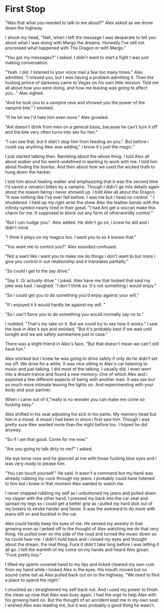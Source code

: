# First Stop

"Was that what you needed to talk to me about?"  Alex asked as we drove down the highway.  

I shook my head, "Nah, when I left the message I was desperate to tell you about what I was doing with Margo the dreams.  Honestly I've still not processed what happened with The Dragon or with Margo."

"You got my messages?"  I asked.  I didn't want to start a fight I was just making conversation.

"Yeah.  I did.  I listened to your voice mail a few too many times."  Alex admitted.  "I missed you, but I was having a problem admitting it.  Then the fucking prince of darkness came to Vegas on his own little mission.  Told me all about how you were doing, and how me leaving was going to affect you..."  Alex sighed.

"And he took you to a vampire rave and showed you the power of the vampire bite."  I smirked.

"If he bit me I'd hate him even more."  Alex growled.

"Ant doesn't drink from men on a general basis, because he can't turn it off and the bite very often turns into sex for him."

"I can see that, but it didn't stop him from feeding on you.". But before i could say anything Alex was adding," i know it's just the magic."

I just started talking then.  Rambling about the whole thing.  I told Alex all about walker and his weird undefined in wanting to work with me.  I told him about finding the bombs.  And then about how we used the wicked truth to hung down the hacker. 

I told him about healing walker and emphasizing that it was the second time I'd saved a venatori bitten by a vampire.  Though I didn't go into details again about the reason being i never showed up.  I told Alex all about the Dragon.  "It was nothing like I've ever felt before.  I was me but i head no control. " I shuddered. I held up my right wrist the show Alex the leather bands with the infinity symbol nearly tired in their great. "I had Ant get a wiccan make this charm for me.  It supposed to block out any form of otherworldly control."

"But I can nudge you.". Alex added.  He didn't go on, i knew he did and i didn't mind. 

"I think it plays on my magics too.  I want you to so it knows that."

"You want me to control you?" Alex sounded confused.

"Not a want like i want you to make me do things i don't want to but more i give you control in out relationship and it translates partially."

"So could i get to the say drive."

"Say it.  Or actually drive." I joked. Alex have me that looked that said my joke was bad.  I laughed.  "I don't think so.  It's not something i would enjoy."

"So i could get you to do something you'd enjoy against your will."

"If i enjoyed it it would hardly be against my will. "

"So i can't force you to do something you would normally say no to."

I nodded. "That's my take on it.  But we could try to see how it works." I saw the look in Alex's eye and smirked, "But it's probably best if we wait until tonight and we are safely somewhere just in case."

There was a slight friend in Alex's face. "But that doesn't mean we can't still have fun."

Alex smirked but i knew he was going to drive safely if only do he didn't set me off.  We drive for a while.  It was nice sitting in Alex's car listening to music and just talking.  I did most of the talking. I usually did.  I even went into a dream trance and found a new memory. One of which Alex and i explored a few different aspects of being with another man.  It was sex but so much more intimate leaving the lights on. And experimenting with your body and your partner.  

When i came out of it,"really is no wonder you can make me come so fucking easy."

Alex shifted in his seat adjusting his sick in his pants. My memory head but him in a mood.  A mood i had been in since i first saw him.  Though i was pretty sure Alex wanted more than the night before too.  I hoped he did anyway.

"So if i am that good. Come for me now."

"Are you going to talk dirty to me?" I asked.

His eye brow rose and he glanced at me with those fucking blue eyes and i was very ready to please him. 

"You can touch yourself." He said.  It wasn't a command but my hand was already rubbing my cock through my jeans.  I probably could have listened to him but i knew in that moment Alex wanted to watch me.  

I never stopped rubbing my self as i unbuttoned my jeans and pulled down my zipper with the other hand.  I pressed my back into the car seat and spread my legs so i could get a better grip as i pulled my hard dick out of my boxers to stroke harder and faster.  It was the awkward to do more with jeans still on and buckled in the car.

Alex could hardly keep his eyes of me.  He sensed my anxiety in that growing even as i jerked off to the thought of Alex watching me do that very thing. He pulled over on the side of the road and turned the music down so he could hear me.  I didn't hold back and i closed my eyes and thought about the dream, the real thing.  Fuck it didn't take long before i was letting it all go.  I felt the warmth of my come on my hands and heard Alex groan. "Fuck pretty boy."

I lifted my sperm covered hand to my lips and licked cleaned my own cum from my hand while i looked Alex in the eyes.  His mouth moved but no sound came out as Alex pulled back out on to the highway.  "We need to find a place to spend the night."

I chuckled as i straightened my self back out.  And i used my power to finish the clean up now that Alex was busy again. I had the urge to help Alex with his growing hard on.  But the thought of an accident kept me in my own seat. I wished Alex was reading me, but it was probably a good thing he wasn't.  



